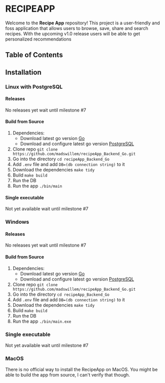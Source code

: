 # RECIPEAPP
Welcome to the **Recipe App** repository! This project is a user-friendly and foss application that allows users to browse, save,  share and search recipes. With the upcoming v1.0 release users will be able to get personalized recommendations

## Table of Contents

## Installation
### Linux  with PostgreSQL
#### Releases
No releases yet wait until milestone #7
#### Build from Source
1. Dependencies:
	- Download latest go version [Go](https://go.dev/dl/)
	- Download and configure latest go version [PostgreSQL](https://www.postgresql.org/download/)
2. Clone repo `git clone https://github.com/madswillem/recipeApp_Backend_Go.git`
3. Go into the directory `cd recipeApp_Backend_Go`
4. Add `.env` file and add `DB=(db connection string)` to it
5. Download the dependencies `make tidy`
6. Build `make build`
7. Run the DB
8. Run the app `./bin/main`

#### Single executable
Not yet available wait until milestone #7

### Windows
#### Releases
No releases yet wait until milestone #7
#### Build from Source
1. Dependencies:
	- Download latest go version [Go](https://go.dev/dl/)
	- Download and configure latest go version [PostgreSQL](https://www.postgresql.org/download/)
2. Clone repo `git clone https://github.com/madswillem/recipeApp_Backend_Go.git`
3. Go into the directory `cd recipeApp_Backend_Go`
4. Add `.env` file and add `DB=(db connection string)` to it
5. Download the dependencies `make tidy`
6. Build `make build`
7. Run the DB
8. Run the app `./bin/main.exe`

### Single executable
Not yet available wait until milestone #7

### MacOS
There is no official way to install the RecipeApp on MacOS. You might be able to build the app from source, I can't verify that though.
